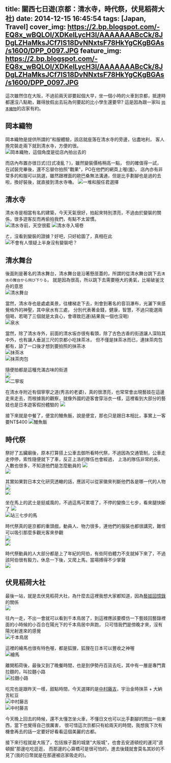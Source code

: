 title: 關西七日遊(京都：清水寺，時代祭，伏見稻荷大社)
date: 2014-12-15 16:45:54
tags: [Japan, Travel]
cover_img: https://2.bp.blogspot.com/-EQ8x_wBQLOI/XDKelLycH3I/AAAAAAABcCk/8JDgLZHaMksJCf7IS18DvNNxtsF78HkYgCKgBGAs/s1600/DPP_0097.JPG
feature_img: https://2.bp.blogspot.com/-EQ8x_wBQLOI/XDKelLycH3I/AAAAAAABcCk/8JDgLZHaMksJCf7IS18DvNNxtsF78HkYgCKgBGAs/s1600/DPP_0097.JPG
---

這次雖然住在大阪，不過前兩天卻要起個大早，坐一個小時的火車到京都，抵達時都還沒八點勒，難得放假出去玩為何要起的比小學生還要早?
這是因為跟一家叫 [`岡本織物`](http://www.okamoto-kimono.com/)的店家有約。  

岡本織物
-----------
岡本織物是提供所謂的”和服體驗，該店就座落在清水寺的旁邊，佔盡地利，
客人換完裝走兩下就到清水寺，方便的很。   
![岡本織物，這個角度是從店內拍出去的](https://lh6.googleusercontent.com/-ep2m-jewGzw/SucoioBJDNI/AAAAAAAArr4/0UAQhE3Jamc/w879-h585-no/DPP_0085.JPG)  

<!-- more -->

而店內布置亦很日式(日式凌亂？)，雖然變裝價格稍高一點，
但的確值得一試，在試裝完畢後，還不忘替你拍照"戰果"，PO在他們的網頁上喔(羞)，
店內亦有非常多的和服可以挑選，雖然跟裡面的歐巴桑無法溝通，但是比手劃腳也是過的去啦，換好裝後，就直接到清水寺嚕。
![一堆和服任君選擇](https://lh5.googleusercontent.com/-biSOnkVvoww/SuconAtYbJI/AAAAAAAAOHI/Ad7C87pPVvg/w879-h585-no/DPP_0089.JPG)  

清水寺
-----------
清水寺是相當有名的建築，今天天氣很好，拍起來特別漂亮，不過由於變裝的關係，很多遊客反而再偷拍我們，有點不太習慣。  
![清水寺前，天空很藍](https://lh6.googleusercontent.com/--xbnxn51PKU/SucozftoqRI/AAAAAAAAOHI/H5ioZipZbw4/w879-h585-no/DPP_0097.JPG)
![清水寺入場卷](https://lh6.googleusercontent.com/-47GTFWlbwA0/Suco51vDG4I/AAAAAAAAOHI/DhjovNjFAnU/w879-h585-no/DPP_0102.JPG)   

ㄜ，沒看到變裝的證據？好吧，只好給圖了，真相在此  
![不會有人懷疑上半身沒有變裝吧？](https://lh6.googleusercontent.com/-2043yXf0ZXQ/SucqHY49RBI/AAAAAAAAOHI/9bDQ2Wt5Xgw/w879-h585-no/DPP_0170.JPG)   

清水舞台
-----------  

後面則是著名的清水舞台，清水舞台是沿著懸厓蓋的，所謂的從清水舞台跳下去`清水の舞台から飛び下りる`，
就是因為很高，所以跳下去需要極大的勇氣，比喻破釜沈舟的意思   
![清水舞台](https://lh4.googleusercontent.com/-uPq6vNrT6BI/SucpLbJnnlI/AAAAAAAAOHI/jSPhWCFSmJ0/w879-h585-no/DPP_0116.JPG)  

當然，清水寺也是處處美景，往樓梯走下去，則會到著名的音羽瀑布，光灑下來感覺格外的神聖，其中泉水有三處，
分別代表著金錢，健康，智慧，不過只能選兩個喝，若喝了三個就是太貪心，會導致厄運(結果我一個也沒喝)  
![泉水](https://lh6.googleusercontent.com/-kfTRZqOMv8I/SucpbuQULVI/AAAAAAAAOHI/sKjYeTDdtBQ/w879-h585-no/DPP_0134.JPG)

當然，除了清水寺外，前面的清水坂亦很有看頭，除了古色古香的街道讓人深陷其中外，也有讓人垂涎三尺的京都小吃抹茶冰，
但不僅是抹茶冰而已，連抹茶肉包都有，舔了一口後才想到要拍照的抹茶冰  
![抹茶冰](https://lh4.googleusercontent.com/-EcWVNQOHcBk/SucpmqL2_MI/AAAAAAAAOHI/vfFyHZ0oCyM/w879-h585-no/DPP_0151.JPG)  
![抹茶肉包](https://lh3.googleusercontent.com/-v6tSUrDF-J4/SucqPDgjkMI/AAAAAAAAOHI/1N_Z7gniRtM/w879-h585-no/DPP_0186.JPG)  

隨便拍都是這種充滿古味的街道  
![](https://lh4.googleusercontent.com/-vft57qVSfwE/Sucpr3zphmI/AAAAAAAAOHI/exNI54evCHY/w879-h585-no/DPP_0152.JPG)   
![二寧坂](https://lh5.googleusercontent.com/-aTFkUFMhGNA/Sucp5QEspoI/AAAAAAAAOHI/RVuV_mWLYxY/w879-h585-no/DPP_0162.JPG)  

在清水寺附近有個寧寧之道(秀吉的老婆)，真的很漂亮，也常常會出現藝妓在這邊走來走去，而根據我的觀察，就像外國的遊客會穿浴衣一樣，這裡看到大部分的藝妓也是日本遊客假扮體驗的
![](https://lh5.googleusercontent.com/-wKz2N3gMrLg/Sucp-AsJYNI/AAAAAAAAOHI/AlSDkheZZPo/w879-h585-no/DPP_0166.JPG)  

接下來就是中餐了，便宜的鰻魚飯，說是便宜，那也只是跟日本相比，事實上一客要NT$400
![鰻魚飯](https://lh6.googleusercontent.com/-jMOtgpgpoL4/SucqaoAMXMI/AAAAAAAAOHI/vAJ9SXYXS7Y/w879-h585-no/DPP_0192.JPG)  

時代祭
-----------
祭好了五臟廟後，原本打算搭上公車去御所看時代祭，不過因為交通管制，公車走走停停，索性隨便就下了車，反正上洛的隊伍也會經過，
上洛的隊伍非常的長，人數也很多，不知道他們是怎麼動員的
![](https://lh4.googleusercontent.com/-yIC4ATQT10o/Sucqo12R3RI/AAAAAAAAOHI/xh4O-r9BzPY/w879-h585-no/DPP_0200.JPG)   
![](https://lh5.googleusercontent.com/-8AdrajYW-NU/SucqsxgWCkI/AAAAAAAAOHI/lt8BtUtAghI/w879-h585-no/DPP_0209.JPG)  

其實如果對日本文化研究透轍的話，應該可以從家徽來判斷他們各是哪一代的人物
![](https://lh3.googleusercontent.com/-pe5fo77m3QE/Sucqw4tEU8I/AAAAAAAAOHI/OpK8l8VfoMc/w879-h585-no/DPP_0210.JPG)  
![](https://lh3.googleusercontent.com/-AKY_dH8ghxY/Sucq4swZNnI/AAAAAAAAOHI/lCsVIiodEdc/w879-h585-no/DPP_0224.JPG)   

坐在馬上的武士是挺威風的，不過這馬可累壞了，不停的變換三七步，看來腿快斷了
![](https://lh5.googleusercontent.com/-P-6WqazEjAQ/Sucq_tS_SiI/AAAAAAAAOHI/jKVpl2fnuaw/w879-h585-no/DPP_0249.JPG)  
![站三七步的馬](https://lh4.googleusercontent.com/-oYT3JfXu_fY/SucrDbB7imI/AAAAAAAAOHI/KkBgiJR54iU/w879-h585-no/DPP_0250.JPG)  

時代祭真的是京都的重頭戲，動員人、物力很多，連他們的服裝也都很講究，難怪可以吸引那麼多觀光客來參觀  
![](https://lh6.googleusercontent.com/-wgcSXHt-3ho/SucrOfeNM5I/AAAAAAAAOHI/Ov34ZWyYvYc/w879-h585-no/DPP_0263.JPG)  
![](https://lh4.googleusercontent.com/-CB6WYy-4Y-A/SucrZkbiR8I/AAAAAAAAOHI/OKtXjEQMSwk/w879-h585-no/DPP_0288.JPG)  

時代祭動員的人大部分都是上了年紀的阿伯，有些阿伯體力不支就掉下來了，不過該阿伯很有毅力，休息一下後，又爬上馬，當場搏得不少掌聲  
![](https://lh6.googleusercontent.com/-vlQ2C0IJ-Sw/SucrlN4-LxI/AAAAAAAAOHI/7V1zFSlf_NQ/w879-h585-no/DPP_0294.JPG)

伏見稻荷大社
-----------
最後一站，就是去伏見稻荷大社，為什麼去這裡我想大家都知道，因為[藝妓回憶錄](http://zh.wikipedia.org/zh-tw/%E8%97%9D%E4%BC%8E%E5%9B%9E%E6%86%B6%E9%8C%84)
的關係  
![](https://lh3.googleusercontent.com/-TQoBQGvVrWI/SucrsEJ3J6I/AAAAAAAAOHI/gtR5h8EvVd4/w879-h585-no/DPP_0297.JPG)  

往內一走，不出一會就可以看到千本鳥居了，到這裡應該要模仿一下藝妓回藝錄裡面的小時候的小百合在陽光下的千本鳥居中奔跑，
只可惜我們是傍晚才來，沒有陽光射進來的感覺  
![千本鳥居](https://lh3.googleusercontent.com/-VQDpJFgpRzU/SucsLBqv3EI/AAAAAAAAOHI/iRbKiTX79J8/w879-h585-no/DPP_0308.JPG)  

這裡的繪馬也很有特色喔，都是狐狸，狐狸在日本可以豐收之神喔  
![繪馬](https://lh6.googleusercontent.com/nB3xRaeCpaiYEZBipXtkxTogvwSQ7Ry21vzVzb-KEAc=w879-h585-no)  

離開稻荷後，最後又到了晚餐時間，也是到伊勢丹百貨去吃，其中有一層是專門賣拉麵的，叫拉麵小路  
![拉麵小路](https://lh5.googleusercontent.com/-g1nfWsRGnak/SucslavcCYI/AAAAAAAAOHI/kRSZ-jNHhvU/w879-h585-no/DPP_0326.JPG)  

吃完也是跟昨天一樣，甜點時間，今天選擇的是[中村藤吉](http://www.tokichi.jp/chinese_traditional/)，宇治金時抹茶 + 大納言紅豆  
![中村藤吉](https://lh6.googleusercontent.com/-Q_pPnKY1VDk/SucssShxl9I/AAAAAAAAOHI/0pIBW3cYoc0/w879-h585-no/DPP_0328.JPG)  
![中村藤吉](https://lh3.googleusercontent.com/-UCpFejK1WZM/Sucsvo7Vg-I/AAAAAAAAOHI/Cz86qF-E05Q/w879-h585-no/DPP_0329.JPG)  

今天晚上回去的時候，還不太懂怎坐火車，不懂日文也可以比手劃腳的問出一些東西，當下也覺得自己很厲害，
很可惜這次京都只有給兩天的時間，我想我下次有機會再去的話一定要好好看看這個美麗的古都。  

接下來行程就是大阪了，包括猴子蓋的城堡"大阪城"，也會去安道頓挖的運河"道頓掘"那邊吃吃逛逛，
而那邊的心齋橋可是很可怕的，進去後錢就會莫名其妙的不見了(我的日幣就是在那邊被店家吸走的)。   
